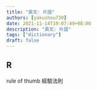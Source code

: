 ```yaml
---
title: "英文: 片語"
authors: [yakushou730]
date: 2021-11-14T19:07:49+08:00
description: "英文: 片語"
tags: ["dictionary"]
draft: false
---
```


## R
rule of thumb 經驗法則
